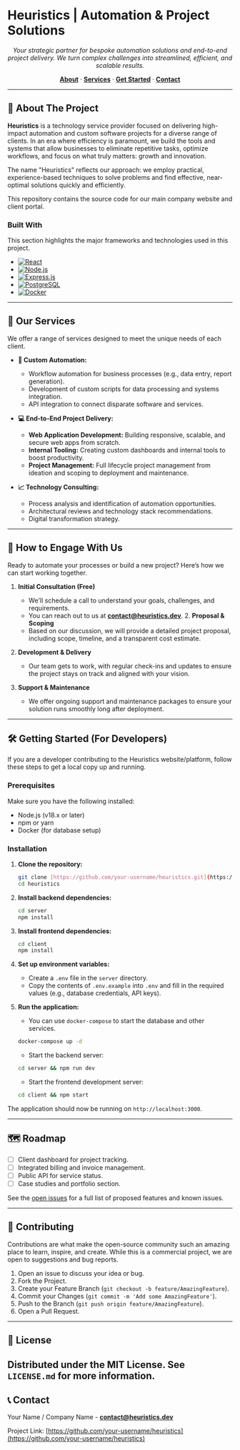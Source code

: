 # Heuristics | Automation & Project Solutions
<p align="center">
  <em>Your strategic partner for bespoke automation solutions and end-to-end project delivery. We turn complex challenges into streamlined, efficient, and scalable results.</em>
</p>

<p align="center">
  <a href="#about-the-project"><strong>About</strong></a> ·
  <a href="#our-services"><strong>Services</strong></a> ·
  <a href="#how-to-engage-with-us"><strong>Get Started</strong></a> ·
  <a href="#contact"><strong>Contact</strong></a>
</p>

---

## 📖 About The Project

**Heuristics** is a technology service provider focused on delivering high-impact automation and custom software projects for a diverse range of clients. In an era where efficiency is paramount, we build the tools and systems that allow businesses to eliminate repetitive tasks, optimize workflows, and focus on what truly matters: growth and innovation.

The name "Heuristics" reflects our approach: we employ practical, experience-based techniques to solve problems and find effective, near-optimal solutions quickly and efficiently.

This repository contains the source code for our main company website and client portal.

### Built With

This section highlights the major frameworks and technologies used in this project.
* [![React][React.js]][React-url]
* [![Node.js][Node.js]][Node-url]
* [![Express.js][Express.js]][Express-url]
* [![PostgreSQL][PostgreSQL]][PostgreSQL-url]
* [![Docker][Docker]][Docker-url]

---

## 🚀 Our Services

We offer a range of services designed to meet the unique needs of each client.

* **🤖 Custom Automation:**
    * Workflow automation for business processes (e.g., data entry, report generation).
    * Development of custom scripts for data processing and systems integration.
    * API integration to connect disparate software and services.

* **💻 End-to-End Project Delivery:**
    * **Web Application Development:** Building responsive, scalable, and secure web apps from scratch.
    * **Internal Tooling:** Creating custom dashboards and internal tools to boost productivity.
    * **Project Management:** Full lifecycle project management from ideation and scoping to deployment and maintenance.

* **📈 Technology Consulting:**
    * Process analysis and identification of automation opportunities.
    * Architectural reviews and technology stack recommendations.
    * Digital transformation strategy.

---

## 💼 How to Engage With Us

Ready to automate your processes or build a new project? Here’s how we can start working together.

1.  **Initial Consultation (Free)**
    * We'll schedule a call to understand your goals, challenges, and requirements.
    * You can reach out to us at [**contact@heuristics.dev**](mailto:contact@heuristics.dev). 2.  **Proposal & Scoping**
    * Based on our discussion, we will provide a detailed project proposal, including scope, timeline, and a transparent cost estimate.

3.  **Development & Delivery**
    * Our team gets to work, with regular check-ins and updates to ensure the project stays on track and aligned with your vision.

4.  **Support & Maintenance**
    * We offer ongoing support and maintenance packages to ensure your solution runs smoothly long after deployment.

---

## 🛠️ Getting Started (For Developers)

If you are a developer contributing to the Heuristics website/platform, follow these steps to get a local copy up and running.

### Prerequisites

Make sure you have the following installed:
* Node.js (v18.x or later)
* npm or yarn
* Docker (for database setup)

### Installation

1.  **Clone the repository:**
    ```sh
    git clone [https://github.com/your-username/heuristics.git](https://github.com/your-username/heuristics.git)
    cd heuristics
    ```

2.  **Install backend dependencies:**
    ```sh
    cd server
    npm install
    ```

3.  **Install frontend dependencies:**
    ```sh
    cd client
    npm install
    ```

4.  **Set up environment variables:**
    * Create a `.env` file in the `server` directory.
    * Copy the contents of `.env.example` into `.env` and fill in the required values (e.g., database credentials, API keys).

5.  **Run the application:**
    * You can use `docker-compose` to start the database and other services.
    ```sh
    docker-compose up -d
    ```
    * Start the backend server:
    ```sh
    cd server && npm run dev
    ```
    * Start the frontend development server:
    ```sh
    cd client && npm start
    ```

The application should now be running on `http://localhost:3000`.

---

## 🗺️ Roadmap

* [ ] Client dashboard for project tracking.
* [ ] Integrated billing and invoice management.
* [ ] Public API for service status.
* [ ] Case studies and portfolio section.

See the [open issues](https://github.com/your-username/heuristics/issues) for a full list of proposed features and known issues.

---

## 🤝 Contributing

Contributions are what make the open-source community such an amazing place to learn, inspire, and create. While this is a commercial project, we are open to suggestions and bug reports.

1.  Open an issue to discuss your idea or bug.
2.  Fork the Project.
3.  Create your Feature Branch (`git checkout -b feature/AmazingFeature`).
4.  Commit your Changes (`git commit -m 'Add some AmazingFeature'`).
5.  Push to the Branch (`git push origin feature/AmazingFeature`).
6.  Open a Pull Request.

---

## 📜 License

Distributed under the MIT License. See `LICENSE.md` for more information.
---

## 📞 Contact

Your Name / Company Name - [**contact@heuristics.dev**](mailto:contact@heuristics.dev)

Project Link: [https://github.com/your-username/heuristics](https://github.com/your-username/heuristics)

[React.js]: https://img.shields.io/badge/React-20232A?style=for-the-badge&logo=react&logoColor=61DAFB
[React-url]: https://reactjs.org/
[Node.js]: https://img.shields.io/badge/Node.js-339933?style=for-the-badge&logo=nodedotjs&logoColor=white
[Node-url]: https://nodejs.org/
[Express.js]: https://img.shields.io/badge/Express.js-000000?style=for-the-badge&logo=express&logoColor=white
[Express-url]: https://expressjs.com/
[PostgreSQL]: https://img.shields.io/badge/PostgreSQL-316192?style=for-the-badge&logo=postgresql&logoColor=white
[PostgreSQL-url]: https://www.postgresql.org/
[Docker]: https://img.shields.io/badge/Docker-2496ED?style=for-the-badge&logo=docker&logoColor=white
[Docker-url]: https://www.docker.com/
